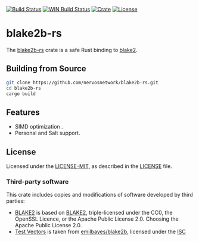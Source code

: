 [![Build Status](https://travis-ci.com/nervosnetwork/blake2b-rs.svg)](https://travis-ci.com/nervosnetwork/blake2b-rs)
[![WIN Build Status](https://ci.appveyor.com/api/projects/status/github/nervosnetwork/blake2b-rs?svg=true)](https://ci.appveyor.com/project/zhangsoledad/blake2b-rs-px3o3)
[![Crate](https://img.shields.io/crates/v/blake2b-rs.svg)](https://crates.io/crates/blake2b-rs)
[![License]](#license)

[license]: https://img.shields.io/badge/License-MIT-green.svg

# blake2b-rs

The [blake2b-rs](https://crates.io/crates/blake2b-rs) crate is a safe Rust binding to [blake2](https://github.com/BLAKE2/BLAKE2).

## Building from Source

```bash
git clone https://github.com/nervosnetwork/blake2b-rs.git
cd blake2b-rs
cargo build
```

## Features
* SIMD optimization .
* Personal and Salt support.

## License

Licensed under the [LICENSE-MIT](http://opensource.org/licenses/MIT), as described in the [LICENSE](LICENSE) file.

### Third-party software

This crate includes copies and modifications of software developed by third parties:

* [BLAKE2](BLAKE2) is based on [BLAKE2](https://github.com/BLAKE2/BLAKE2), triple-licensed under the CC0, the OpenSSL Licence, or the Apache Public License 2.0. Choosing the Apache Public License 2.0.
* [Test Vectors](fixtures) is taken from [emilbayes/blake2b](https://github.com/emilbayes/blake2b), licensed under the [ISC](https://github.com/emilbayes/blake2b/blob/master/LICENSE)
